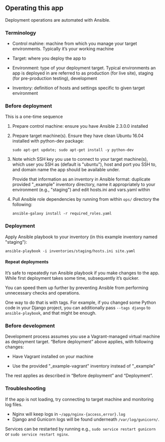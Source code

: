 ## Operating this app


Deployment operations are automated with Ansible.


### Terminology

* Control mahine: machine from which you manage your target environments.
  Typically it’s your working machine

* Target: where you deploy the app to

* Environment: type of your deployment target.
  Typical environments an app is deployed in are referred to as
  production (for live site),
  staging (for pre-production testing),
  development

* Inventory: definition of hosts and settings
  specific to given target environment


### Before deployment

This is a one-time sequence

1. Prepare control machine: ensure you have Ansible 2.3.0.0 installed

2. Prepare target machine(s).
   Ensure they have clean Ubuntu 16.04 installed with python-dev package:
   ```
   sudo apt-get update; sudo apt-get install -y python-dev
   ```

3. Note which SSH key you use to connect to your target machine(s),
   which user you SSH as (default is "ubuntu"),
   host and port you SSH to,
   and domain name the app should be available under.

   Provide that information as an inventory in Ansible format:
   duplicate provided "_example" inventory directory,
   name it appropriately to your environment (e.g., "staging")
   and edit hosts.ini and vars.yaml within

4. Pull Ansible role dependencies
   by running from within `ops/` directory the following:
   ```
   ansible-galaxy install -r required_roles.yaml
   ```


### Deployment

Apply Ansible playbook to your inventory
(in this example inventory named "staging"):
```
ansible-playbook -i inventories/staging/hosts.ini site.yaml
```


#### Repeat deployments

It’s safe to repeatedly run Ansible playbook if you make changes to the app.
While first deployment takes some time, subsequently it’s quicker.

You can speed them up further by preventing Ansible
from performing unnecessary checks and operations.

One way to do that is with tags. For example, if you changed
some Python code in your Django project,
you can additionally pass `--tags django` to `ansible-playbook`,
and that might be enough.


### Before development

Development process assumes you use a Vagrant-managed virtual machine
as deployment target. “Before deployment” above applies,
with following changes:

* Have Vagrant installed on your machine

* Use the provided "_example-vagrant" inventory instead of "_example"

The rest applies as described in “Before deployment” and “Deployment”.


### Troubleshooting

If the app is not loading, try connecting to target machine
and monitoring log files.

* Nginx will keep logs in `~/app/nginx-{access,error}.log`
* Django and Gunicorn logs will be found underneath `/var/log/gunicorn/`.

Services can be restarted by running e.g., `sudo service restart gunicorn`
or `sudo service restart nginx`.